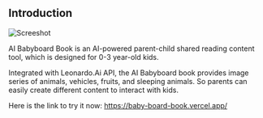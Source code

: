 ## Introduction

![Screeshot](https://github.com/kvchgtw/baby-board-book/assets/138418959/c8ba1c3b-5e46-4790-84c3-f3cf29284cc7
)


AI Babyboard Book is an AI-powered parent-child shared reading content tool, which is designed for 0-3 year-old kids. 

Integrated with Leonardo.Ai API, the AI Babyboard book provides image series of animals, vehicles, fruits, and sleeping animals. So parents can easily create different content to interact with kids.

Here is the link to try it now: 
https://baby-board-book.vercel.app/
